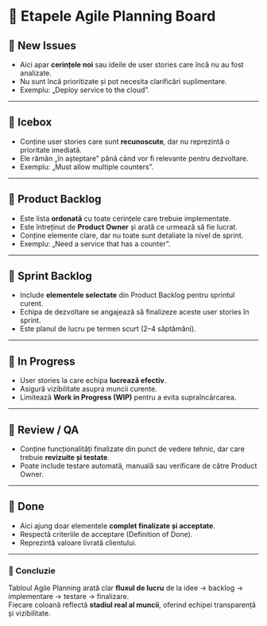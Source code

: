 # 📘 Etapele Agile Planning Board

## 🔹 New Issues
- Aici apar **cerințele noi** sau ideile de user stories care încă nu au fost analizate.  
- Nu sunt încă prioritizate și pot necesita clarificări suplimentare.  
- Exemplu: „Deploy service to the cloud”.

---

## 🔹 Icebox
- Conține user stories care sunt **recunoscute**, dar nu reprezintă o prioritate imediată.  
- Ele rămân „în așteptare” până când vor fi relevante pentru dezvoltare.  
- Exemplu: „Must allow multiple counters”.

---

## 🔹 Product Backlog
- Este lista **ordonată** cu toate cerințele care trebuie implementate.  
- Este întreținut de **Product Owner** și arată ce urmează să fie lucrat.  
- Conține elemente clare, dar nu toate sunt detaliate la nivel de sprint.  
- Exemplu: „Need a service that has a counter”.

---

## 🔹 Sprint Backlog
- Include **elementele selectate** din Product Backlog pentru sprintul curent.  
- Echipa de dezvoltare se angajează să finalizeze aceste user stories în sprint.  
- Este planul de lucru pe termen scurt (2–4 săptămâni).  

---

## 🔹 In Progress
- User stories la care echipa **lucrează efectiv**.  
- Asigură vizibilitate asupra muncii curente.  
- Limitează **Work in Progress (WIP)** pentru a evita supraîncărcarea.  

---

## 🔹 Review / QA
- Conține funcționalități finalizate din punct de vedere tehnic, dar care trebuie **revizuite și testate**.  
- Poate include testare automată, manuală sau verificare de către Product Owner.  

---

## 🔹 Done
- Aici ajung doar elementele **complet finalizate și acceptate**.  
- Respectă criteriile de acceptare (Definition of Done).  
- Reprezintă valoare livrată clientului.  

---

### 🎯 Concluzie
Tabloul Agile Planning arată clar **fluxul de lucru** de la idee → backlog → implementare → testare → finalizare.  
Fiecare coloană reflectă **stadiul real al muncii**, oferind echipei transparență și vizibilitate.  
